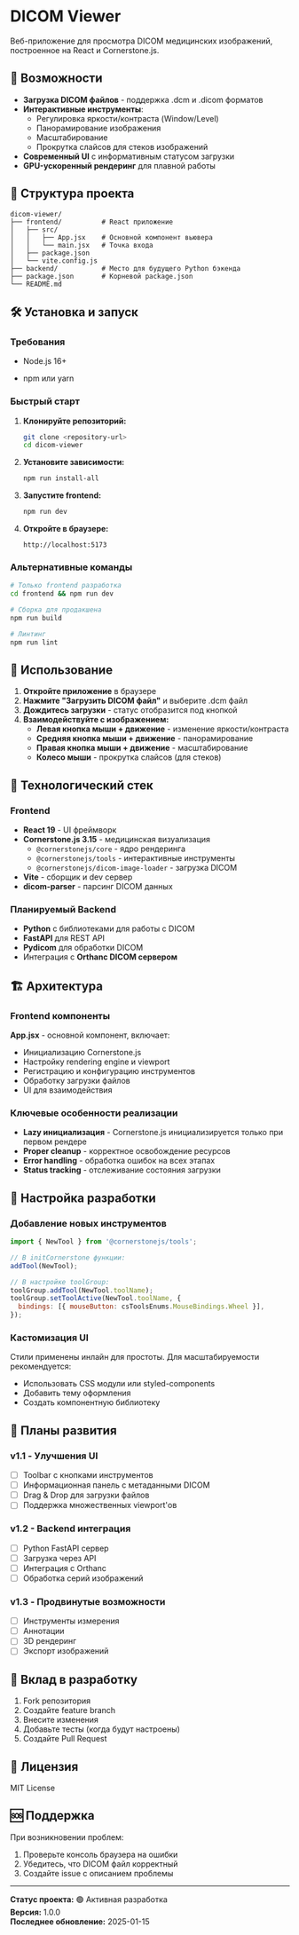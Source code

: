 # DICOM Viewer

Веб-приложение для просмотра DICOM медицинских изображений, построенное на React и Cornerstone.js.

## 🚀 Возможности

- **Загрузка DICOM файлов** - поддержка .dcm и .dicom форматов
- **Интерактивные инструменты**:
  - Регулировка яркости/контраста (Window/Level)
  - Панорамирование изображения
  - Масштабирование
  - Прокрутка слайсов для стеков изображений
- **Современный UI** с информативным статусом загрузки
- **GPU-ускоренный рендеринг** для плавной работы

## 📁 Структура проекта

```
dicom-viewer/
├── frontend/          # React приложение
│   ├── src/
│   │   ├── App.jsx    # Основной компонент вьювера
│   │   └── main.jsx   # Точка входа
│   ├── package.json
│   └── vite.config.js
├── backend/           # Место для будущего Python бэкенда
├── package.json       # Корневой package.json
└── README.md
```

## 🛠️ Установка и запуск

### Требования
- Node.js 16+ 

- npm или yarn

### Быстрый старт

1. **Клонируйте репозиторий:**
   ```bash
   git clone <repository-url>
   cd dicom-viewer
   ```

2. **Установите зависимости:**
   ```bash
   npm run install-all
   ```

3. **Запустите frontend:**
   ```bash
   npm run dev
   ```

4. **Откройте в браузере:**
   ```
   http://localhost:5173
   ```

### Альтернативные команды

```bash
# Только frontend разработка
cd frontend && npm run dev

# Сборка для продакшена
npm run build

# Линтинг
npm run lint
```

## 🎯 Использование

1. **Откройте приложение** в браузере
2. **Нажмите "Загрузить DICOM файл"** и выберите .dcm файл
3. **Дождитесь загрузки** - статус отобразится под кнопкой
4. **Взаимодействуйте с изображением:**
   - **Левая кнопка мыши + движение** - изменение яркости/контраста
   - **Средняя кнопка мыши + движение** - панорамирование
   - **Правая кнопка мыши + движение** - масштабирование
   - **Колесо мыши** - прокрутка слайсов (для стеков)

## 🧩 Технологический стек

### Frontend
- **React 19** - UI фреймворк
- **Cornerstone.js 3.15** - медицинская визуализация
  - `@cornerstonejs/core` - ядро рендеринга
  - `@cornerstonejs/tools` - интерактивные инструменты
  - `@cornerstonejs/dicom-image-loader` - загрузка DICOM
- **Vite** - сборщик и dev сервер
- **dicom-parser** - парсинг DICOM данных

### Планируемый Backend
- **Python** с библиотеками для работы с DICOM
- **FastAPI** для REST API
- **Pydicom** для обработки DICOM
- Интеграция с **Orthanc DICOM сервером**

## 🏗️ Архитектура

### Frontend компоненты

**App.jsx** - основной компонент, включает:
- Инициализацию Cornerstone.js
- Настройку rendering engine и viewport
- Регистрацию и конфигурацию инструментов
- Обработку загрузки файлов
- UI для взаимодействия

### Ключевые особенности реализации

- **Lazy инициализация** - Cornerstone.js инициализируется только при первом рендере
- **Proper cleanup** - корректное освобождение ресурсов
- **Error handling** - обработка ошибок на всех этапах
- **Status tracking** - отслеживание состояния загрузки

## 🔧 Настройка разработки

### Добавление новых инструментов

```javascript
import { NewTool } from '@cornerstonejs/tools';

// В initCornerstone функции:
addTool(NewTool);

// В настройке toolGroup:
toolGroup.addTool(NewTool.toolName);
toolGroup.setToolActive(NewTool.toolName, {
  bindings: [{ mouseButton: csToolsEnums.MouseBindings.Wheel }],
});
```

### Кастомизация UI

Стили применены инлайн для простоты. Для масштабируемости рекомендуется:
- Использовать CSS модули или styled-components
- Добавить тему оформления
- Создать компонентную библиотеку

## 🚧 Планы развития

### v1.1 - Улучшения UI
- [ ] Toolbar с кнопками инструментов
- [ ] Информационная панель с метаданными DICOM
- [ ] Drag & Drop для загрузки файлов
- [ ] Поддержка множественных viewport'ов

### v1.2 - Backend интеграция
- [ ] Python FastAPI сервер
- [ ] Загрузка через API
- [ ] Интеграция с Orthanc
- [ ] Обработка серий изображений

### v1.3 - Продвинутые возможности
- [ ] Инструменты измерения
- [ ] Аннотации
- [ ] 3D рендеринг
- [ ] Экспорт изображений

## 🤝 Вклад в разработку

1. Fork репозитория
2. Создайте feature branch
3. Внесите изменения
4. Добавьте тесты (когда будут настроены)
5. Создайте Pull Request

## 📝 Лицензия

MIT License

## 🆘 Поддержка

При возникновении проблем:
1. Проверьте консоль браузера на ошибки
2. Убедитесь, что DICOM файл корректный
3. Создайте issue с описанием проблемы

---

**Статус проекта:** 🟢 Активная разработка  
**Версия:** 1.0.0  
**Последнее обновление:** 2025-01-15